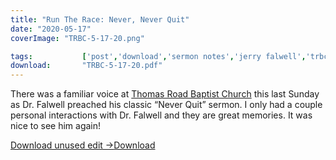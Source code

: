 ```yaml
---
title: "Run The Race: Never, Never Quit"
date: "2020-05-17"
coverImage: "TRBC-5-17-20.png"

tags:           ['post','download','sermon notes','jerry falwell','trbc']
download:       "TRBC-5-17-20.pdf"
---
```


There was a familiar voice at [Thomas Road Baptist Church](https://www.facebook.com/ThomasRoad/?__tn__=K-R&eid=ARA2pbJbWv3OE1-4JzbgHTNYpg9705-C5Y4ronZNSkgj1ugZOB-dOZxQLuve4JWsPRBa38N0Bj4Oh0q8&fref=mentions&__xts__%5B0%5D=68.ARDNX1Tr5KPgDNOUWhahba29lc65leetPn-GBb0htCCCXSvT1LCBBZpvlfTnQLBne7YKHP1kGzqkULmUVZxrSVfPARmoGcaatbCfYvyc58waYS74cWsLXEsbeAZEVcjlZV91eYNXiqG18DgmMpwUidUbhGo51V2BFjluBQtxKSbYEJOevYSmY8uhVqHI9vkpqdXhf2JG11LbBJLJli4DI4rI5UfGc6I9gXuM29R1Msf2KJDC5csoQS3bUiFOYbanz0821LLl4qKaF9eoZ9-swqDv0ugVvi3xFAR5YF_NIWWpEf6Xx_d3p5US-gFfSbDG-fd9S8kKmOvSx466M2vpsrBLb826) this last Sunday as Dr. Falwell preached his classic “Never Quit” sermon. I only had a couple personal interactions with Dr. Falwell and they are great memories. It was nice to see him again!

[Download unused edit ->](https://sketchysermons.com/wp-content/uploads/2020/07/TRBC-5-17-20-edit.pdf)[Download](https://sketchysermons.com/wp-content/uploads/2020/07/TRBC-5-17-20-edit.pdf)
